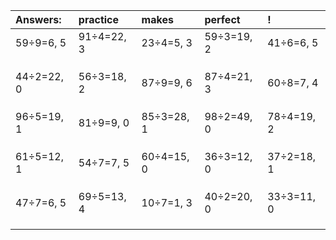 | Answers: | practice | makes | perfect | ! |
| :--- | :--- | :--- | :--- | :--- |
| 59÷9=6, 5 | 91÷4=22, 3 | 23÷4=5, 3 | 59÷3=19, 2 | 41÷6=6, 5 | 
|   |   |   |   |   | 
|   |   |   |   |   | 
|   |   |   |   |   | 
| 44÷2=22, 0 | 56÷3=18, 2 | 87÷9=9, 6 | 87÷4=21, 3 | 60÷8=7, 4 | 
|   |   |   |   |   | 
|   |   |   |   |   | 
|   |   |   |   |   | 
| 96÷5=19, 1 | 81÷9=9, 0 | 85÷3=28, 1 | 98÷2=49, 0 | 78÷4=19, 2 | 
|   |   |   |   |   | 
|   |   |   |   |   | 
|   |   |   |   |   | 
| 61÷5=12, 1 | 54÷7=7, 5 | 60÷4=15, 0 | 36÷3=12, 0 | 37÷2=18, 1 | 
|   |   |   |   |   | 
|   |   |   |   |   | 
|   |   |   |   |   | 
| 47÷7=6, 5 | 69÷5=13, 4 | 10÷7=1, 3 | 40÷2=20, 0 | 33÷3=11, 0 | 
|   |   |   |   |   | 
|   |   |   |   |   | 
|   |   |   |   |   | 
